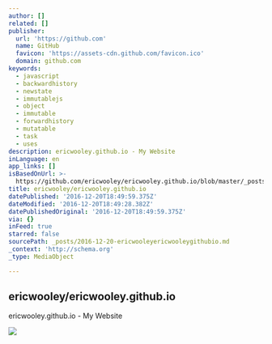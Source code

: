 ```yaml
---
author: []
related: []
publisher:
  url: 'https://github.com'
  name: GitHub
  favicon: 'https://assets-cdn.github.com/favicon.ico'
  domain: github.com
keywords:
  - javascript
  - backwardhistory
  - newstate
  - immutablejs
  - object
  - immutable
  - forwardhistory
  - mutatable
  - task
  - uses
description: ericwooley.github.io - My Website
inLanguage: en
app_links: []
isBasedOnUrl: >-
  https://github.com/ericwooley/ericwooley.github.io/blob/master/_posts/2015-04-01-using-immutablejs.markdown
title: ericwooley/ericwooley.github.io
datePublished: '2016-12-20T18:49:59.375Z'
dateModified: '2016-12-20T18:49:28.382Z'
datePublishedOriginal: '2016-12-20T18:49:59.375Z'
via: {}
inFeed: true
starred: false
sourcePath: _posts/2016-12-20-ericwooleyericwooleygithubio.md
_context: 'http://schema.org'
_type: MediaObject

---
```

<article style=""><h1>ericwooley/ericwooley.github.io</h1><p>ericwooley.github.io - My Website</p><img src="https://avatars0.githubusercontent.com/u/1930227?v=3&amp;s=400" /></article>